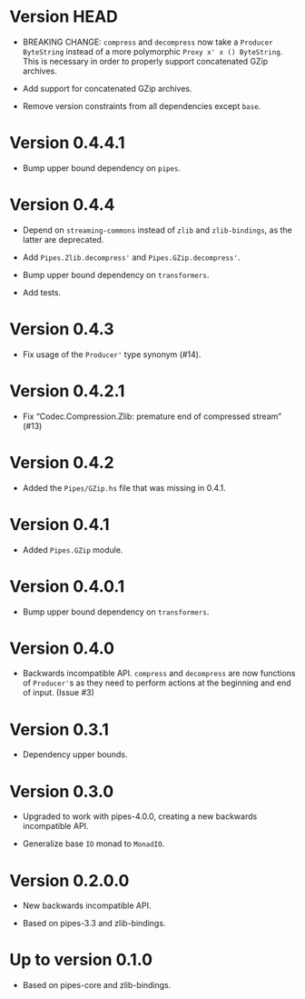 # Version HEAD

* BREAKING CHANGE: `compress` and `decompress` now take a `Producer ByteString`
  instead of a more polymorphic `Proxy x' x () ByteString`. This is necessary in
  order to properly support concatenated GZip archives.

* Add support for concatenated GZip archives.


* Remove version constraints from all dependencies except `base`.


# Version 0.4.4.1

* Bump upper bound dependency on `pipes`.


# Version 0.4.4

* Depend on `streaming-commons` instead of `zlib` and `zlib-bindings`,
  as the latter are deprecated.

* Add `Pipes.Zlib.decompress'` and `Pipes.GZip.decompress'`.

* Bump upper bound dependency on `transformers`.

* Add tests.


# Version 0.4.3

* Fix usage of the `Producer'` type synonym (#14).


# Version 0.4.2.1

* Fix “Codec.Compression.Zlib: premature end of compressed stream” (#13)


# Version 0.4.2

* Added the `Pipes/GZip.hs` file that was missing in 0.4.1.


# Version 0.4.1

* Added `Pipes.GZip` module.


# Version 0.4.0.1

* Bump upper bound dependency on `transformers`.


# Version 0.4.0

* Backwards incompatible API. `compress` and `decompress` are now
  functions of `Producer'`s as they need to perform actions at the
  beginning and end of input. (Issue #3)


# Version 0.3.1

* Dependency upper bounds.


# Version 0.3.0

* Upgraded to work with pipes-4.0.0, creating a new backwards
  incompatible API.

* Generalize base `IO` monad to `MonadIO`.


# Version 0.2.0.0

* New backwards incompatible API.

* Based on pipes-3.3 and zlib-bindings.


# Up to version 0.1.0

* Based on pipes-core and zlib-bindings.
